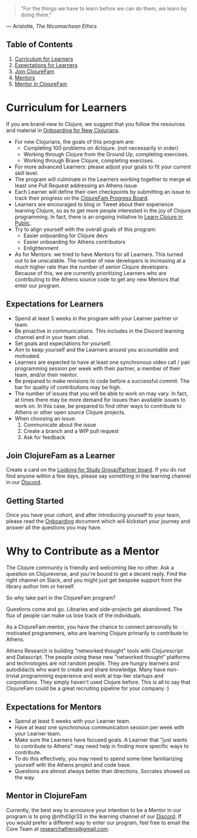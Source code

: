 > "For the things we have to learn before we can do them, we learn by doing them."

— Aristotle, _The Nicomachean Ethics_

## Table of Contents

1. [Curriculum for Learners](#curriculum-for-learners)
1. [Expectations for Learners](#expectations-for-learners)
1. [Join ClojureFam](#join-clojurefam-as-a-learner)
1. [Mentors](#why-to-contribute-as-a-mentor)
1. [Mentor in ClojureFam](#mentor-in-clojurefam)

# Curriculum for Learners

If you are brand-new to Clojure, we suggest that you follow the resources and material in [Onboarding for New Clojurians](https://www.notion.so/Onboarding-for-New-Clojurians-b34b38f30902448cae68afffa02425c1).

-   For new Clojurians, the goals of this program are:
    -   Completing 100 problems on 4clojure. (not necessarily in order)
    -   Working through Clojure from the Ground Up, completing exercises.
    -   Working through Brave Clojure, completing exercises.
-   For more advanced Learners: please adjust your goals to fit your current skill level.
-   The program will culminate in the Learners working together to merge at least one Pull Request addressing an Athens issue.
-   Each Learner will define their own checkpoints by submitting an issue to track their progress on the [ClojureFam Progress Board](https://github.com/athensresearch/ClojureFam/projects/2).
-   Learners are encouraged to blog or Tweet about their experience learning Clojure, so as to get more people interested in the joy of Clojure programming. In fact, there is an ongoing initiative to [Learn Clojure in Public](https://github.com/athensresearch/ClojureFam/blob/master/doc/learning-in-public.md).
-   Try to align yourself with the overall goals of this program:
    -   Easier onboarding for Clojure devs
    -   Easier onboarding for Athens contributors
    -   Enlightenment
-   As for Mentors: we tried to have Mentors for all Learners. This turned out to be unscalable. The number of new developers is increasing at a much higher rate than the number of senior Clojure developers. Because of this, we are currently prioritizing Learners who are contributing to the Athens source code to get any new Mentors that enter our program.

## Expectations for Learners

-   Spend at least 5 weeks in the program with your Learner partner or team.
-   Be proactive in communications. This includes in the Discord learning channel and in your team chat.
-   Set goals and expectations for yourself.
-   Aim to keep yourself and the Learners around you accountable and motivated.
-   Learners are expected to have at least one synchronous video call / pair programming session per week with their partner, a member of their team, and/or their mentor.
-   Be prepared to make revisions to code before a successful commit. The bar for quality of contributions may be high.
-   The number of issues that you will be able to work on may vary. In fact, at times there may be more demand for issues than available issues to work on. In this case, be prepared to find other ways to contribute to Athens or other open source Clojure projects.
-   When choosing an issue:
    1. Communicate about the issue
    2. Create a branch and a WIP pull request
    3. Ask for feedback

## Join ClojureFam as a Learner

Create a card on the [Looking for Study Group/Partner board](https://github.com/athensresearch/ClojureFam/projects/3). If you do not find anyone within a few days, please say something in the learning channel in our [Discord](https://discord.com/invite/7ztV74d).

## Getting Started

Once you have your cohort, and after introducing yourself to your team, please read the [Onboarding](./onboarding.md) document which will kickstart your journey and answer all the questions you may have.

# Why to Contribute as a Mentor

The Clojure community is friendly and welcoming like no other. Ask a question on Clojureverse, and you're bound to get a decent reply. Find the right channel on Slack, and you might just get bespoke support from the library author him or herself.

So why take part in the ClojureFam program?

Questions come and go. Libraries and side-projects get abandoned. The flux of people can make us lose track of the individuals.

As a ClojureFam mentor, you have the chance to connect personally to motivated programmers, who are learning Clojure primarily to contribute to Athens.

Athens Research is building "networked thought" tools with Clojurescript and Datascript. The people using these new "networked thought" platforms and technologies are not random people. They are hungry learners and autodidacts who want to create and share knowledge. Many have non-trivial programming experience and work at top-tier startups and corporations. They simply haven't used Clojure before. This is all to say that ClojureFam could be a great recruiting pipeline for your company :)

## Expectations for Mentors

-   Spend at least 5 weeks with your Learner team.
-   Have at least one synchronous communication session per week with your Learner team.
-   Make sure the Learners have focused goals. A Learner that "just wants to contribute to Athens" may need help in finding more specific ways to contribute.
-   To do this effectively, you may need to spend some time familiarizing yourself with the Athens project and code base.
-   Questions are almost always better than directions. Socrates showed us the way.

## Mentor in ClojureFam

Currently, the best way to announce your intention to be a Mentor in our program is to ping @nthd3gr33 in the learning channel of our [Discord](https://discord.com/invite/7ztV74d). If you would prefer a different way to enter our program, feel free to email the Core Team at <researchathens@gmail.com>.
